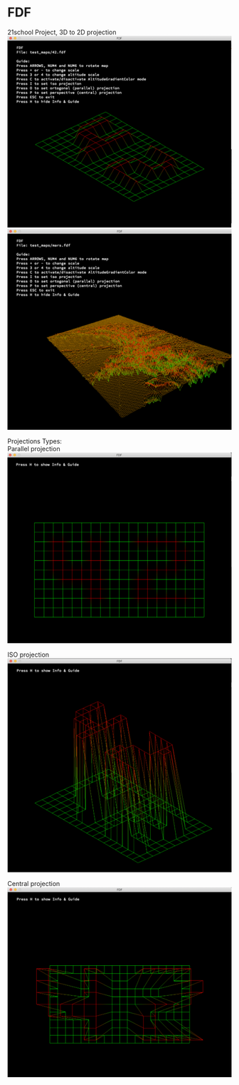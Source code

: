 # FDF
21school Project, 3D to 2D projection
![tag](https://github.com/theMishania/FDF/blob/master/ScreenShots/42logo.png)
![anotherTag](https://github.com/theMishania/FDF/blob/master/ScreenShots/mars.png)

Projections Types:                                                                                                                      
Parallel projection
![parallel](https://github.com/theMishania/FDF/blob/master/ScreenShots/Parallel%20Projection.png)

ISO projection
![iso](https://github.com/theMishania/FDF/blob/master/ScreenShots/Iso%20Projection.png)

Central projection
![central](https://github.com/theMishania/FDF/blob/master/ScreenShots/Central%20Projection.png)
